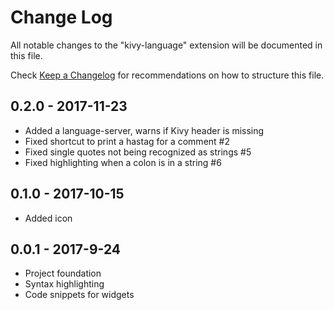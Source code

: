 # Change Log
All notable changes to the "kivy-language" extension will be documented in this file.

Check [Keep a Changelog](http://keepachangelog.com/) for recommendations on how to structure this file.

## 0.2.0 - 2017-11-23
- Added a language-server, warns if Kivy header is missing
- Fixed shortcut to print a hastag for a comment #2
- Fixed single quotes not being recognized as strings #5
- Fixed highlighting when a colon is in a string #6

## 0.1.0 - 2017-10-15
- Added icon

## 0.0.1 - 2017-9-24
- Project foundation
- Syntax highlighting
- Code snippets for widgets